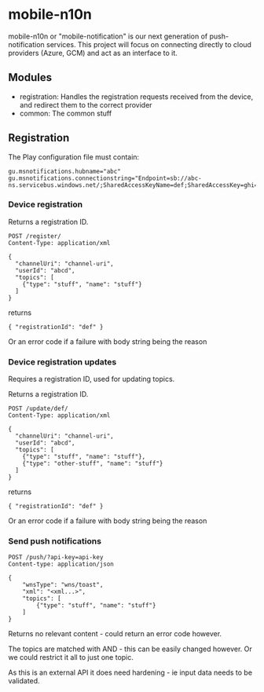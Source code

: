 # mobile-n10n
mobile-n10n or "mobile-notification" is our next generation of push-notification services.
This project will focus on connecting directly to cloud providers (Azure, GCM) and act as an interface to it.

## Modules
 * registration: Handles the registration requests received from the device, and redirect them to the correct provider
 * common: The common stuff

## Registration

The Play configuration file must contain:
```
gu.msnotifications.hubname="abc"
gu.msnotifications.connectionstring="Endpoint=sb://abc-ns.servicebus.windows.net/;SharedAccessKeyName=def;SharedAccessKey=ghi="
```

### Device registration

Returns a registration ID.

```
POST /register/
Content-Type: application/xml

{
  "channelUri": "channel-uri",
  "userId": "abcd",
  "topics": [
    {"type": "stuff", "name": "stuff"}
  ]
}
```

returns

```
{ "registrationId": "def" }
```

Or an error code if a failure with body string being the reason

### Device registration updates

Requires a registration ID, used for updating topics.

Returns a registration ID.

```
POST /update/def/
Content-Type: application/xml

{
  "channelUri": "channel-uri",
  "userId": "abcd",
  "topics": [
    {"type": "stuff", "name": "stuff"},
    {"type": "other-stuff", "name": "stuff"}
  ]
}
```

returns

```
{ "registrationId": "def" }
```

Or an error code if a failure with body string being the reason

### Send push notifications


```
POST /push/?api-key=api-key
Content-type: application/json

{
    "wnsType": "wns/toast",
    "xml": "<xml...>",
    "topics": [
        {"type": "stuff", "name": "stuff"}
    ]
}
```

Returns no relevant content - could return an error code however.

The topics are matched with AND - this can be easily changed however. Or we could restrict it all to just one topic.

As this is an external API it does need hardening - ie input data needs to be validated.